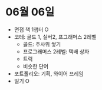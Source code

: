# 06월 06일
- 면접 책 1챕터 O
- 코테: 골드 1, 실버2, 프그래머스 2레벨
  - 골드: 주사위 쌓기
  - 프로그래머스 2레벨: 택배 상자
  - 트럭
  - 비슷한 단어
- 포트폴리오: 기획, 와이어 프레임 
- 일기 O